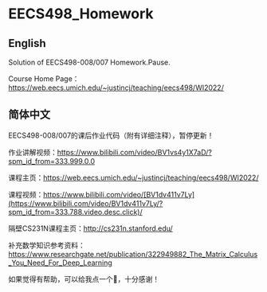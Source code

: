 # EECS498_Homework

## English
Solution of EECS498-008/007 Homework.Pause.

Course Home Page：https://web.eecs.umich.edu/~justincj/teaching/eecs498/WI2022/ 


## 简体中文
EECS498-008/007的课后作业代码（附有详细注释），暂停更新！

作业讲解视频：https://www.bilibili.com/video/BV1vs4y1X7aD/?spm_id_from=333.999.0.0

课程主页：https://web.eecs.umich.edu/~justincj/teaching/eecs498/WI2022/ 

课程视频：https://www.bilibili.com/video/[BV1dv411v7Ly](https://www.bilibili.com/video/BV1dv411v7Ly/?spm_id_from=333.788.video.desc.click)/ 

隔壁CS231N课程主页：http://cs231n.stanford.edu/ 

补充数学知识参考资料：https://www.researchgate.net/publication/322949882_The_Matrix_Calculus_You_Need_For_Deep_Learning

如果觉得有帮助，可以给我点一个🌟，十分感谢！